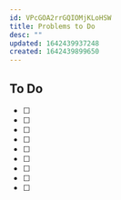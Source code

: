 ```yaml
---
id: VPcGOA2rrGQIOMjKLoHSW
title: Problems to Do
desc: ""
updated: 1642439937248
created: 1642439899650
---
```


## To Do

- [ ]
- [ ]
- [ ]
- [ ]
- [ ]
- [ ]
- [ ]
- [ ]
- [ ]
